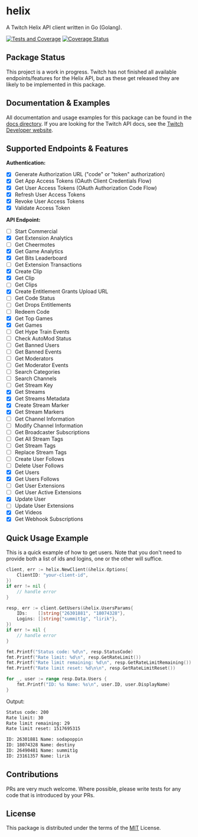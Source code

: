 # helix

A Twitch Helix API client written in Go (Golang).

[![Tests and Coverage](https://github.com/nicklaw5/helix/workflows/Tests%20and%20Coverage/badge.svg)](https://github.com/nicklaw5/helix/actions?query=workflow%3A%22Tests+and+Coverage%22)
[![Coverage Status](https://coveralls.io/repos/github/nicklaw5/helix/badge.svg)](https://coveralls.io/github/nicklaw5/helix)

## Package Status

This project is a work in progress. Twitch has not finished all available endpoints/features for the Helix
API, but as these get released they are likely to be implemented in this package.

## Documentation & Examples

All documentation and usage examples for this package can be found in the [docs directory](docs). If you are
looking for the Twitch API docs, see the [Twitch Developer website](https://dev.twitch.tv/docs/api).

## Supported Endpoints & Features

**Authentication:**

- [x] Generate Authorization URL ("code" or "token" authorization)
- [x] Get App Access Tokens (OAuth Client Credentials Flow)
- [x] Get User Access Tokens (OAuth Authorization Code Flow)
- [x] Refresh User Access Tokens
- [x] Revoke User Access Tokens
- [x] Validate Access Token

**API Endpoint:**

- [ ] Start Commercial
- [x] Get Extension Analytics
- [ ] Get Cheermotes
- [x] Get Game Analytics
- [x] Get Bits Leaderboard
- [ ] Get Extension Transactions
- [x] Create Clip
- [x] Get Clip
- [ ] Get Clips
- [x] Create Entitlement Grants Upload URL
- [ ] Get Code Status
- [ ] Get Drops Entitlements
- [ ] Redeem Code
- [x] Get Top Games
- [x] Get Games
- [ ] Get Hype Train Events
- [ ] Check AutoMod Status
- [ ] Get Banned Users
- [ ] Get Banned Events
- [ ] Get Moderators
- [ ] Get Moderator Events
- [ ] Search Categories
- [ ] Search Channels
- [ ] Get Stream Key
- [x] Get Streams
- [x] Get Streams Metadata
- [x] Create Stream Marker
- [x] Get Stream Markers
- [ ] Get Channel Information
- [ ] Modify Channel Information
- [ ] Get Broadcaster Subscriptions
- [ ] Get All Stream Tags
- [ ] Get Stream Tags
- [ ] Replace Stream Tags
- [ ] Create User Follows
- [ ] Delete User Follows
- [x] Get Users
- [x] Get Users Follows
- [ ] Get User Extensions
- [ ] Get User Active Extensions
- [x] Update User
- [ ] Update User Extensions
- [x] Get Videos
- [x] Get Webhook Subscriptions

## Quick Usage Example

This is a quick example of how to get users. Note that you don't need to provide both a list of ids and logins,
one or the other will suffice.

```go
client, err := helix.NewClient(&helix.Options{
    ClientID: "your-client-id",
})
if err != nil {
    // handle error
}

resp, err := client.GetUsers(&helix.UsersParams{
    IDs:    []string{"26301881", "18074328"},
    Logins: []string{"summit1g", "lirik"},
})
if err != nil {
    // handle error
}

fmt.Printf("Status code: %d\n", resp.StatusCode)
fmt.Printf("Rate limit: %d\n", resp.GetRateLimit())
fmt.Printf("Rate limit remaining: %d\n", resp.GetRateLimitRemaining())
fmt.Printf("Rate limit reset: %d\n\n", resp.GetRateLimitReset())

for _, user := range resp.Data.Users {
    fmt.Printf("ID: %s Name: %s\n", user.ID, user.DisplayName)
}
```

Output:

```txt
Status code: 200
Rate limit: 30
Rate limit remaining: 29
Rate limit reset: 1517695315

ID: 26301881 Name: sodapoppin
ID: 18074328 Name: destiny
ID: 26490481 Name: summit1g
ID: 23161357 Name: lirik
```

## Contributions

PRs are very much welcome. Where possible, please write tests for any code that is introduced by your PRs.

## License

This package is distributed under the terms of the [MIT](License) License.
